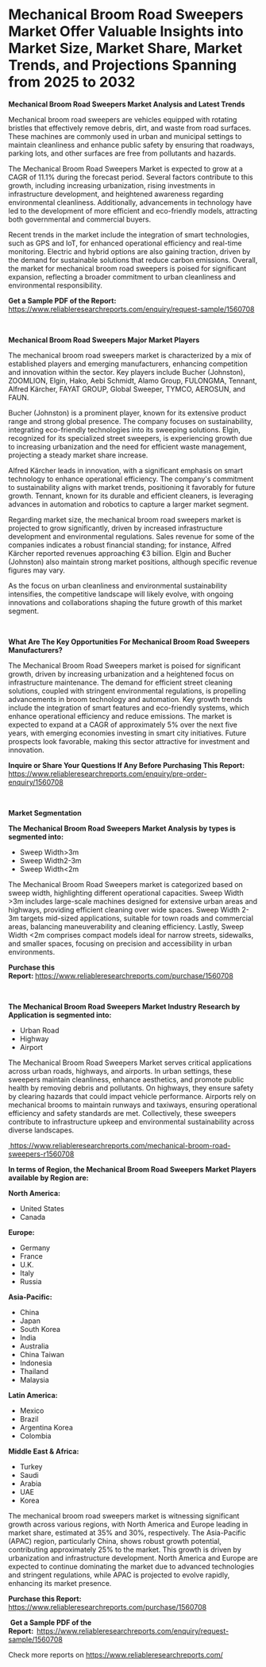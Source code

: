 <p><h1>Mechanical Broom Road Sweepers Market Offer Valuable Insights into Market Size, Market Share, Market Trends, and Projections Spanning from 2025 to 2032</h1></p><p><strong>Mechanical Broom Road Sweepers Market Analysis and Latest Trends</strong></p>
<p><p>Mechanical broom road sweepers are vehicles equipped with rotating bristles that effectively remove debris, dirt, and waste from road surfaces. These machines are commonly used in urban and municipal settings to maintain cleanliness and enhance public safety by ensuring that roadways, parking lots, and other surfaces are free from pollutants and hazards.</p><p>The Mechanical Broom Road Sweepers Market is expected to grow at a CAGR of 11.1% during the forecast period. Several factors contribute to this growth, including increasing urbanization, rising investments in infrastructure development, and heightened awareness regarding environmental cleanliness. Additionally, advancements in technology have led to the development of more efficient and eco-friendly models, attracting both governmental and commercial buyers.</p><p>Recent trends in the market include the integration of smart technologies, such as GPS and IoT, for enhanced operational efficiency and real-time monitoring. Electric and hybrid options are also gaining traction, driven by the demand for sustainable solutions that reduce carbon emissions. Overall, the market for mechanical broom road sweepers is poised for significant expansion, reflecting a broader commitment to urban cleanliness and environmental responsibility.</p></p>
<p><strong>Get a Sample PDF of the Report:&nbsp;</strong> <a href="https://www.reliableresearchreports.com/enquiry/request-sample/1560708?utm_campaign=3210&utm_medium=2&utm_source=Github&utm_content=ia&utm_term=11042025&utm_id=mechanical-broom-road-sweepers">https://www.reliableresearchreports.com/enquiry/request-sample/1560708</a></p>
<p>&nbsp;</p>
<p><strong>Mechanical Broom Road Sweepers Major Market Players</strong></p>
<p><p>The mechanical broom road sweepers market is characterized by a mix of established players and emerging manufacturers, enhancing competition and innovation within the sector. Key players include Bucher (Johnston), ZOOMLION, Elgin, Hako, Aebi Schmidt, Alamo Group, FULONGMA, Tennant, Alfred Kärcher, FAYAT GROUP, Global Sweeper, TYMCO, AEROSUN, and FAUN.</p><p>Bucher (Johnston) is a prominent player, known for its extensive product range and strong global presence. The company focuses on sustainability, integrating eco-friendly technologies into its sweeping solutions. Elgin, recognized for its specialized street sweepers, is experiencing growth due to increasing urbanization and the need for efficient waste management, projecting a steady market share increase.</p><p>Alfred Kärcher leads in innovation, with a significant emphasis on smart technology to enhance operational efficiency. The company's commitment to sustainability aligns with market trends, positioning it favorably for future growth. Tennant, known for its durable and efficient cleaners, is leveraging advances in automation and robotics to capture a larger market segment.</p><p>Regarding market size, the mechanical broom road sweepers market is projected to grow significantly, driven by increased infrastructure development and environmental regulations. Sales revenue for some of the companies indicates a robust financial standing; for instance, Alfred Kärcher reported revenues approaching €3 billion. Elgin and Bucher (Johnston) also maintain strong market positions, although specific revenue figures may vary.</p><p>As the focus on urban cleanliness and environmental sustainability intensifies, the competitive landscape will likely evolve, with ongoing innovations and collaborations shaping the future growth of this market segment.</p></p>
<p>&nbsp;</p>
<p><strong>What Are The Key Opportunities For Mechanical Broom Road Sweepers Manufacturers?</strong></p>
<p><p>The Mechanical Broom Road Sweepers market is poised for significant growth, driven by increasing urbanization and a heightened focus on infrastructure maintenance. The demand for efficient street cleaning solutions, coupled with stringent environmental regulations, is propelling advancements in broom technology and automation. Key growth trends include the integration of smart features and eco-friendly systems, which enhance operational efficiency and reduce emissions. The market is expected to expand at a CAGR of approximately 5% over the next five years, with emerging economies investing in smart city initiatives. Future prospects look favorable, making this sector attractive for investment and innovation.</p></p>
<p><strong>Inquire or Share Your Questions If Any Before Purchasing This Report:</strong> <a href="https://www.reliableresearchreports.com/enquiry/pre-order-enquiry/1560708?utm_campaign=3210&utm_medium=2&utm_source=Github&utm_content=ia&utm_term=11042025&utm_id=mechanical-broom-road-sweepers">https://www.reliableresearchreports.com/enquiry/pre-order-enquiry/1560708</a></p>
<p>&nbsp;</p>
<p><strong>Market Segmentation</strong></p>
<p><strong>The Mechanical Broom Road Sweepers Market Analysis by types is segmented into:</strong></p>
<p><ul><li>Sweep Width>3m</li><li>Sweep Width2-3m</li><li>Sweep Width<2m</li></ul></p>
<p><p>The Mechanical Broom Road Sweepers market is categorized based on sweep width, highlighting different operational capacities. Sweep Width >3m includes large-scale machines designed for extensive urban areas and highways, providing efficient cleaning over wide spaces. Sweep Width 2-3m targets mid-sized applications, suitable for town roads and commercial areas, balancing maneuverability and cleaning efficiency. Lastly, Sweep Width <2m comprises compact models ideal for narrow streets, sidewalks, and smaller spaces, focusing on precision and accessibility in urban environments.</p></p>
<p><strong>Purchase this Report:&nbsp;</strong><a href="https://www.reliableresearchreports.com/purchase/1560708?utm_campaign=3210&utm_medium=2&utm_source=Github&utm_content=ia&utm_term=11042025&utm_id=mechanical-broom-road-sweepers">https://www.reliableresearchreports.com/purchase/1560708</a></p>
<p>&nbsp;</p>
<p><strong>The Mechanical Broom Road Sweepers Market Industry Research by Application is segmented into:</strong></p>
<p><ul><li>Urban Road</li><li>Highway</li><li>Airport</li></ul></p>
<p><p>The Mechanical Broom Road Sweepers Market serves critical applications across urban roads, highways, and airports. In urban settings, these sweepers maintain cleanliness, enhance aesthetics, and promote public health by removing debris and pollutants. On highways, they ensure safety by clearing hazards that could impact vehicle performance. Airports rely on mechanical brooms to maintain runways and taxiways, ensuring operational efficiency and safety standards are met. Collectively, these sweepers contribute to infrastructure upkeep and environmental sustainability across diverse landscapes.</p></p>
<p><a href="https://www.reliableresearchreports.com/mechanical-broom-road-sweepers-r1560708?utm_campaign=3210&utm_medium=2&utm_source=Github&utm_content=ia&utm_term=11042025&utm_id=mechanical-broom-road-sweepers">&nbsp;https://www.reliableresearchreports.com/mechanical-broom-road-sweepers-r1560708</a></p>
<p><strong>In terms of Region, the Mechanical Broom Road Sweepers Market Players available by Region are:</strong></p>
<p>
    <p> <strong> North America: </strong>
        <ul>
            <li>United States</li>
            <li>Canada</li>
        </ul>
        </p> 
    <p> <strong> Europe: </strong>
        <ul>
            <li>Germany</li>
            <li>France</li>
            <li>U.K.</li>
            <li>Italy</li>
            <li>Russia</li>
        </ul>
        </p> 
    <p> <strong> Asia-Pacific: </strong>
        <ul>
            <li>China</li>
            <li>Japan</li>
            <li>South Korea</li>
            <li>India</li>
            <li>Australia</li>
            <li>China Taiwan</li>
            <li>Indonesia</li>
            <li>Thailand</li>
            <li>Malaysia</li>
        </ul>
        </p> 
    <p> <strong> Latin America: </strong>
        <ul>
            <li>Mexico</li>
            <li>Brazil</li>
            <li>Argentina Korea</li>
            <li>Colombia</li>
        </ul>
        </p> 
    <p> <strong> Middle East & Africa: </strong>
        <ul>
            <li>Turkey</li>
            <li>Saudi</li>
            <li>Arabia</li>
            <li>UAE</li>
            <li>Korea</li>
        </ul>
    </p>
    </p>
<p><p>The mechanical broom road sweepers market is witnessing significant growth across various regions, with North America and Europe leading in market share, estimated at 35% and 30%, respectively. The Asia-Pacific (APAC) region, particularly China, shows robust growth potential, contributing approximately 25% to the market. This growth is driven by urbanization and infrastructure development. North America and Europe are expected to continue dominating the market due to advanced technologies and stringent regulations, while APAC is projected to evolve rapidly, enhancing its market presence.</p></p>
<p><strong>Purchase this Report: </strong><a href="https://www.reliableresearchreports.com/purchase/1560708?utm_campaign=3210&utm_medium=2&utm_source=Github&utm_content=ia&utm_term=11042025&utm_id=mechanical-broom-road-sweepers">https://www.reliableresearchreports.com/purchase/1560708</a></p>
<p>&nbsp;<strong>Get a Sample PDF of the Report:&nbsp;&nbsp;</strong><a href="https://www.reliableresearchreports.com/enquiry/request-sample/1560708?utm_campaign=3210&utm_medium=2&utm_source=Github&utm_content=ia&utm_term=11042025&utm_id=mechanical-broom-road-sweepers">https://www.reliableresearchreports.com/enquiry/request-sample/1560708</a></p>
<p><strong></strong></p>
<p>Check more reports on <a href="https://www.reliableresearchreports.com/?utm_campaign=3210&utm_medium=2&utm_source=Github&utm_content=ia&utm_term=11042025&utm_id=mechanical-broom-road-sweepers">https://www.reliableresearchreports.com/</a></p>
